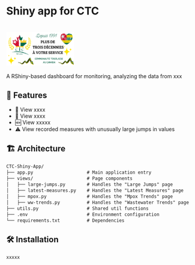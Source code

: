 # Shiny app for CTC
# <img src="img/logo2.png" align="center" alt="" width="180"/> 
A RShiny-based dashboard for monitoring, analyzing the data from xxx

## 🚀 Features

- 🚰 View xxxx
- 🦠 View xxxx
- 🆕 View xxxxx
- ⚠️ View recorded measures with unusually large jumps in values 

## 🏗️ Architecture

```
CTC-Shiny-App/
├── app.py                    # Main application entry
├── views/                    # Page components
│   ├── large-jumps.py        # Handles the "Large Jumps" page
│   ├── latest-measures.py    # Handles the "Latest Measures" page
│   ├── mpox.py               # Handles the "Mpox Trends" page
│   ├── ww-trends.py          # Handles the "Wastewater Trends" page
├── utils.py                  # Shared util functions
├── .env                      # Environment configuration
└── requirements.txt          # Dependencies
```

## 🛠️ Installation

```bash
xxxxx
```
